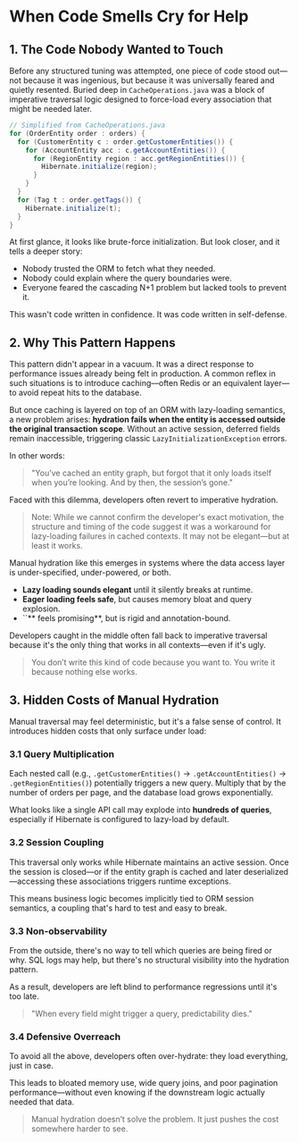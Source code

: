 # When Code Smells Cry for Help

## 1. The Code Nobody Wanted to Touch

Before any structured tuning was attempted, one piece of code stood out—not because it was ingenious, but because it was universally feared and quietly resented. Buried deep in `CacheOperations.java` was a block of imperative traversal logic designed to force-load every association that might be needed later.

```java
// Simplified from CacheOperations.java
for (OrderEntity order : orders) {
  for (CustomerEntity c : order.getCustomerEntities()) {
    for (AccountEntity acc : c.getAccountEntities()) {
      for (RegionEntity region : acc.getRegionEntities()) {
        Hibernate.initialize(region);
      }
    }
  }
  for (Tag t : order.getTags()) {
    Hibernate.initialize(t);
  }
}
```

At first glance, it looks like brute-force initialization. But look closer, and it tells a deeper story:

- Nobody trusted the ORM to fetch what they needed.
- Nobody could explain where the query boundaries were.
- Everyone feared the cascading N+1 problem but lacked tools to prevent it.

This wasn't code written in confidence. It was code written in self-defense.

## 2. Why This Pattern Happens

This pattern didn't appear in a vacuum. It was a direct response to performance issues already being felt in production. A common reflex in such situations is to introduce caching—often Redis or an equivalent layer—to avoid repeat hits to the database.

But once caching is layered on top of an ORM with lazy-loading semantics, a new problem arises: **hydration fails when the entity is accessed outside the original transaction scope**. Without an active session, deferred fields remain inaccessible, triggering classic `LazyInitializationException` errors.

In other words:

> "You’ve cached an entity graph, but forgot that it only loads itself when you’re looking. And by then, the session’s gone."

Faced with this dilemma, developers often revert to imperative hydration.

> Note: While we cannot confirm the developer's exact motivation, the structure and timing of the code suggest it was a workaround for lazy-loading failures in cached contexts. It may not be elegant—but at least it works.

Manual hydration like this emerges in systems where the data access layer is under-specified, under-powered, or both.

- **Lazy loading sounds elegant** until it silently breaks at runtime.
- **Eager loading feels safe**, but causes memory bloat and query explosion.
- ``** feels promising**, but is rigid and annotation-bound.

Developers caught in the middle often fall back to imperative traversal because it's the only thing that works in all contexts—even if it's ugly.

> You don’t write this kind of code because you want to. You write it because nothing else works.

## 3. Hidden Costs of Manual Hydration

Manual traversal may feel deterministic, but it's a false sense of control. It introduces hidden costs that only surface under load:

### 3.1 Query Multiplication

Each nested call (e.g., `.getCustomerEntities()` → `.getAccountEntities()` → `.getRegionEntities()`) potentially triggers a new query. Multiply that by the number of orders per page, and the database load grows exponentially.

What looks like a single API call may explode into **hundreds of queries**, especially if Hibernate is configured to lazy-load by default.

### 3.2 Session Coupling

This traversal only works while Hibernate maintains an active session. Once the session is closed—or if the entity graph is cached and later deserialized—accessing these associations triggers runtime exceptions.

This means business logic becomes implicitly tied to ORM session semantics, a coupling that's hard to test and easy to break.

### 3.3 Non-observability

From the outside, there's no way to tell which queries are being fired or why. SQL logs may help, but there's no structural visibility into the hydration pattern.

As a result, developers are left blind to performance regressions until it's too late.

> "When every field might trigger a query, predictability dies."

### 3.4 Defensive Overreach

To avoid all the above, developers often over-hydrate: they load everything, just in case.

This leads to bloated memory use, wide query joins, and poor pagination performance—without even knowing if the downstream logic actually needed that data.

> Manual hydration doesn’t solve the problem. It just pushes the cost somewhere harder to see.

